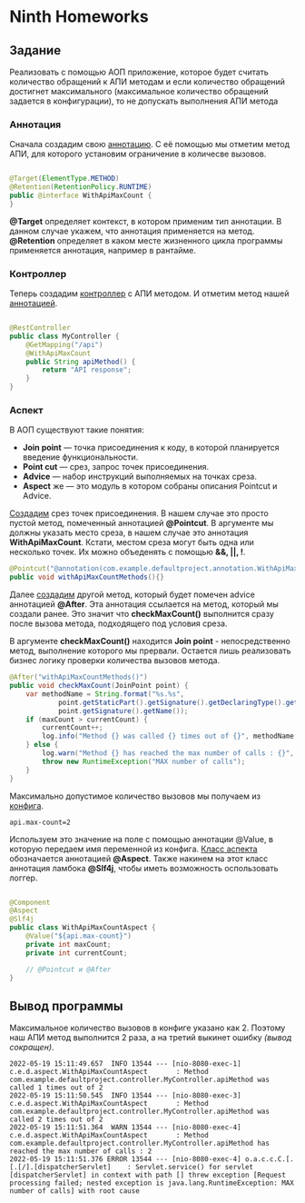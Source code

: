 # Ninth Homeworks

## Задание

Реализовать с помощью АОП приложение, которое будет считать количество обращений к АПИ методам и если количество
обращений достигнет максимального (максимальное количество обращений задается в конфигурации), то не допускать
выполнения АПИ метода

### Аннотация

Сначала создадим свою [аннотацию](https://github.com/InSkipper/Java_HomeWorks/blob/NinethHomework/src/main/java/com/example/defaultproject/annotation/WithApiMaxCount.java). С её помощью мы отметим метод АПИ, для которого установим ограничение в количесве
вызовов.

```java

@Target(ElementType.METHOD)
@Retention(RetentionPolicy.RUNTIME)
public @interface WithApiMaxCount {
}
```

**@Target** определяет контекст, в котором применим тип аннотации. В данном случае укажем, что аннотация применяется на
метод. **@Retention** определяет в каком месте жизненного цикла программы применяется аннотация, например в рантайме.

### Контроллер

Теперь создадим [контроллер](https://github.com/InSkipper/Java_HomeWorks/blob/NinethHomework/src/main/java/com/example/defaultproject/controller/MyController.java) с АПИ методом. И отметим метод нашей [аннотацией](https://github.com/InSkipper/Java_HomeWorks/blob/NinethHomework/src/main/java/com/example/defaultproject/annotation/WithApiMaxCount.java).

```java

@RestController
public class MyController {
    @GetMapping("/api")
    @WithApiMaxCount
    public String apiMethod() {
        return "API response";
    }
}
```

### Аспект

В АОП существуют такие понятия:

- **Join point** — точка присоединения к коду, в которой планируется введение функциональности.
- **Point cut** — срез, запрос точек присоединения.
- **Advice** — набор инструкций выполняемых на точках среза.
- **Aspect** же — это модуль в котором собраны описания Pointcut и Advice.

[Создадим](https://github.com/InSkipper/Java_HomeWorks/blob/NinethHomework/src/main/java/com/example/defaultproject/aspect/WithApiMaxCountAspect.java) срез точек присоединения. В нашем случае это просто пустой метод, помеченный аннотацией
**@Pointcut**. В аргументе мы должны указать место среза, в нашем случае это аннотация **WithApiMaxCount**. Кстати,
местом среза могут быть одна или несколько точек. Их можно объеденять с помощью **&&, ||, !**.

```java
@Pointcut("@annotation(com.example.defaultproject.annotation.WithApiMaxCount)")
public void withApiMaxCountMethods(){}
```

Далее [создадим](https://github.com/InSkipper/Java_HomeWorks/blob/NinethHomework/src/main/java/com/example/defaultproject/aspect/WithApiMaxCountAspect.java) другой метод, который будет помечен advice аннотацией **@After**. Эта аннотация ссылается на метод,
который мы создали ранее. Это значит что **checkMaxCount()** выполнится сразу после вызова метода, подходящего под
условия среза.

В аргументе **checkMaxCount()** находится **Join point** - непосредственно метод, выполнение которого мы прервали.
Остается лишь реализовать бизнес логику проверки количества вызовов метода.

```java
@After("withApiMaxCountMethods()")
public void checkMaxCount(JoinPoint point) {
    var methodName = String.format("%s.%s",
            point.getStaticPart().getSignature().getDeclaringType().getName(),
            point.getSignature().getName());
    if (maxCount > currentCount) {
        currentCount++;
        log.info("Method {} was called {} times out of {}", methodName, currentCount, maxCount);
    } else {
        log.warn("Method {} has reached the max number of calls : {}", methodName, maxCount);
        throw new RuntimeException("MAX number of calls");
    }
}
```

Максимально допустимое количество вызовов мы получаем из [конфига](https://github.com/InSkipper/Java_HomeWorks/blob/NinethHomework/src/main/resources/application.properties).

```properties
api.max-count=2
```

Используем это значение на поле с помощью аннотации @Value, в которую передаем имя переменной из конфига. [Класс аспекта](https://github.com/InSkipper/Java_HomeWorks/blob/NinethHomework/src/main/java/com/example/defaultproject/aspect/WithApiMaxCountAspect.java)
обозначается аннотацией **@Aspect**. Также накинем на этот класс аннотация ламбока **@Slf4j**, чтобы иметь возможность
оспользовать логгер.

```java

@Component
@Aspect
@Slf4j
public class WithApiMaxCountAspect {
    @Value("${api.max-count}")
    private int maxCount;
    private int currentCount;

    // @Pointcut и @After
}
```

## Вывод программы

Максимальное количество вызовов в конфиге указано как 2. Поэтому наш АПИ метод выполнится 2 раза, а на третий выкинет
ошибку _(вывод сокращен)_.

```text
2022-05-19 15:11:49.657  INFO 13544 --- [nio-8080-exec-1] c.e.d.aspect.WithApiMaxCountAspect       : Method com.example.defaultproject.controller.MyController.apiMethod was called 1 times out of 2
2022-05-19 15:11:50.545  INFO 13544 --- [nio-8080-exec-3] c.e.d.aspect.WithApiMaxCountAspect       : Method com.example.defaultproject.controller.MyController.apiMethod was called 2 times out of 2
2022-05-19 15:11:51.364  WARN 13544 --- [nio-8080-exec-4] c.e.d.aspect.WithApiMaxCountAspect       : Method com.example.defaultproject.controller.MyController.apiMethod has reached the max number of calls : 2
2022-05-19 15:11:51.376 ERROR 13544 --- [nio-8080-exec-4] o.a.c.c.C.[.[.[/].[dispatcherServlet]    : Servlet.service() for servlet [dispatcherServlet] in context with path [] threw exception [Request processing failed; nested exception is java.lang.RuntimeException: MAX number of calls] with root cause
```
